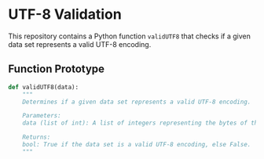 # UTF-8 Validation

This repository contains a Python function `validUTF8` that checks if a given data set represents a valid UTF-8 encoding. 

## Function Prototype

```python
def validUTF8(data):
    """
    Determines if a given data set represents a valid UTF-8 encoding.

    Parameters:
    data (list of int): A list of integers representing the bytes of the data set.

    Returns:
    bool: True if the data set is a valid UTF-8 encoding, else False.
    """
